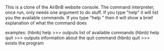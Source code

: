 This is a clone of the AirBnB website console.
The command interpreter, once run, only needs one argument to do stuff. 
If you type "help" it will list you the available commands. If you type 
"help <cmd>" then it will show a brief explanation of what the command does

examples:
(hbnb) help >>> outputs list of available commands
(hbnb) help quit  >>> outputs information about the quit command
(hbnb) quit >>> exists the program
